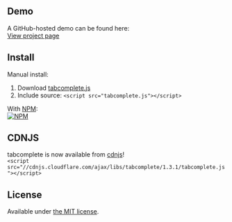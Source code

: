 ## Demo

A GitHub-hosted demo can be found here:  
[View project page](http://erming.github.io/tabcomplete/)

## Install

Manual install:  
  1. Download [tabcomplete.js](https://raw.githubusercontent.com/erming/tabcomplete/master/src/tabcomplete.js)
  2. Include source: `<script src="tabcomplete.js"></script>`

With [NPM](https://www.npmjs.org/package/tabcomplete):  
[![NPM](https://nodei.co/npm/tabcomplete.png?compact=true)](https://www.npmjs.org/package/tabcomplete)

## CDNJS

tabcomplete is now available from [cdnjs](http://cdnjs.com/libraries/tabcomplete)!  
```<script src="//cdnjs.cloudflare.com/ajax/libs/tabcomplete/1.3.1/tabcomplete.js"></script>```

## License

Available under [the MIT license](http://mths.be/mit).
